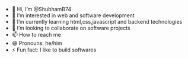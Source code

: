- 👋 Hi, I’m @ShubhamB74
- 👀 I’m interested in web and software development
- 🌱 I’m currently learning html,css,javascript and backend technologies
- 💞️ I’m looking to collaborate on software projects
- 📫 How to reach me 
- 😄 Pronouns: he/him
- ⚡ Fun fact: I like to build softwares 

<!---
ShubhamB74/ShubhamB74 is a ✨ special ✨ repository because its `README.md` (this file) appears on your GitHub profile.
You can click the Preview link to take a look at your changes.
--->
